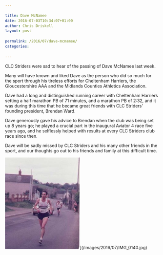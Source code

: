 ```yaml
---

title: Dave McNamee
date: 2016-07-03T10:34:07+01:00
author: Chris Driskell
layout: post

permalink: /2016/07/dave-mcnamee/
categories:

---
```

CLC Striders were sad to hear of the passing of Dave McNamee last week.

Many will have known and liked Dave as the person who did so much for the sport through his tireless efforts for Cheltenham Harriers, the Gloucestershire AAA and the Midlands Counties Athletics Association.

Dave had a long and distinguished running career with Cheltenham Harriers setting a half marathon PB of 71 minutes, and a marathon PB of 2:32, and it was during this time that he became great friends with CLC Striders’ founding president, Brendan Ward.

Dave generously gave his advice to Brendan when the club was being set up 8 years go; he played a crucial part in the inaugural Aviator 4 race five years ago, and he selflessly helped with results at every CLC Striders club race since then.

Dave will be sadly missed by CLC Striders and his many other friends in the sport, and our thoughts go out to his friends and family at this difficult time.

<img src="/images/2016/07/IMG_0140-245x300.jpg" alt="IMG_0140" width="245" height="300" />](/images/2016/07/IMG_0140.jpg)

&nbsp;
